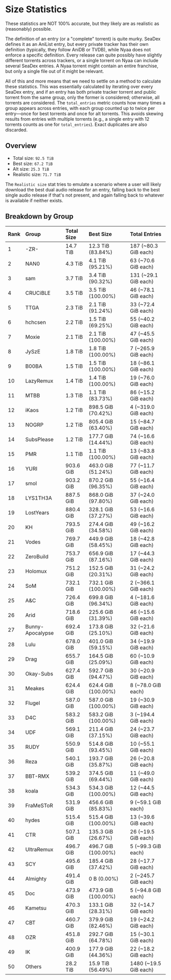 # Size Statistics

These statistics are NOT 100% accurate, but they likely are as realistic as (reasonably) possible.

The definition of an entry (or a "complete" torrent) is quite murky. SeaDex defines it as an AniList entry, but every private tracker has their own definition (typically, they follow AniDB or TVDB), while Nyaa does not enforce a specific definition. Every release can quite possibly have slightly different torrents across trackers, or a single torrent on Nyaa can include several SeaDex entries. A Nyaa torrent might contain an entire franchise, but only a single file out of it might be relevant.

All of this and more means that we need to settle on a method to calculate these statistics. This was essentially calculated by iterating over every SeaDex entry, and if an entry has both private tracker torrent and public torrent from the same group, only the former is considered; otherwise, all torrents are considered. The `total_entries` metric counts how many times a group appears across entries, with each group counted up to twice per entry—once for best torrents and once for alt torrents. This avoids skewing results from entries with multiple torrents (e.g., a single entry with 12 torrents counts as one for `total_entries`). Exact duplicates are also discarded.

## Overview

- Total size: `92.5 TiB`
- Best size: `67.2 TiB`
- Alt size: `25.3 TiB`
- Realistic size: `71.7 TiB`

The `Realistic size` stat tries to emulate a scenario where a user will likely download the best dual audio release for an entry, falling back to the best single audio release if that's not present, and again falling back to whatever is available if neither exists.


## Breakdown by Group

| Rank | Group            | Total Size | Best Size           | Total Entries         |
| :----| :----------------| :----------| :-------------------| :---------------------|
| 1    | -ZR-             | 14.7 TiB   | 12.3 TiB (83.84%)   | 187 (~80.3 GiB each)  |
| 2    | NAN0             | 4.3 TiB    | 4.1 TiB (95.21%)    | 63 (~70.6 GiB each)   |
| 3    | sam              | 3.7 TiB    | 3.4 TiB (90.32%)    | 131 (~29.1 GiB each)  |
| 4    | CRUCiBLE         | 3.5 TiB    | 3.5 TiB (100.00%)   | 46 (~78.1 GiB each)   |
| 5    | TTGA             | 2.3 TiB    | 2.1 TiB (91.24%)    | 33 (~72.4 GiB each)   |
| 6    | hchcsen          | 2.2 TiB    | 1.5 TiB (69.25%)    | 55 (~40.2 GiB each)   |
| 7    | Moxie            | 2.1 TiB    | 2.1 TiB (100.00%)   | 47 (~45.5 GiB each)   |
| 8    | JySzE            | 1.8 TiB    | 1.8 TiB (100.00%)   | 7 (~265.9 GiB each)   |
| 9    | B00BA            | 1.5 TiB    | 1.5 TiB (100.00%)   | 18 (~86.1 GiB each)   |
| 10   | LazyRemux        | 1.4 TiB    | 1.4 TiB (100.00%)   | 19 (~76.0 GiB each)   |
| 11   | MTBB             | 1.3 TiB    | 1.1 TiB (83.73%)    | 86 (~15.2 GiB each)   |
| 12   | iKaos            | 1.2 TiB    | 898.5 GiB (70.42%)  | 4 (~319.0 GiB each)   |
| 13   | NOGRP            | 1.2 TiB    | 805.4 GiB (63.40%)  | 15 (~84.7 GiB each)   |
| 14   | SubsPlease       | 1.2 TiB    | 177.7 GiB (14.44%)  | 74 (~16.6 GiB each)   |
| 15   | PMR              | 1.1 TiB    | 1.1 TiB (100.00%)   | 13 (~83.8 GiB each)   |
| 16   | YURI             | 903.6 GiB  | 463.0 GiB (51.24%)  | 77 (~11.7 GiB each)   |
| 17   | smol             | 903.2 GiB  | 870.2 GiB (96.35%)  | 55 (~16.4 GiB each)   |
| 18   | LYS1TH3A         | 887.5 GiB  | 868.0 GiB (97.80%)  | 37 (~24.0 GiB each)   |
| 19   | LostYears        | 880.4 GiB  | 328.1 GiB (37.27%)  | 53 (~16.6 GiB each)   |
| 20   | KH               | 793.5 GiB  | 274.4 GiB (34.58%)  | 49 (~16.2 GiB each)   |
| 21   | Vodes            | 769.7 GiB  | 449.9 GiB (58.45%)  | 18 (~42.8 GiB each)   |
| 22   | ZeroBuild        | 753.7 GiB  | 656.9 GiB (87.16%)  | 17 (~44.3 GiB each)   |
| 23   | Holomux          | 751.2 GiB  | 152.5 GiB (20.31%)  | 31 (~24.2 GiB each)   |
| 24   | SoM              | 732.1 GiB  | 732.1 GiB (100.00%) | 2 (~366.1 GiB each)   |
| 25   | A&C              | 726.4 GiB  | 699.8 GiB (96.34%)  | 4 (~181.6 GiB each)   |
| 26   | Arid             | 718.6 GiB  | 225.6 GiB (31.39%)  | 46 (~15.6 GiB each)   |
| 27   | Bunny-Apocalypse | 692.4 GiB  | 173.8 GiB (25.10%)  | 32 (~21.6 GiB each)   |
| 28   | Lulu             | 678.0 GiB  | 401.0 GiB (59.15%)  | 34 (~19.9 GiB each)   |
| 29   | Drag             | 655.7 GiB  | 164.5 GiB (25.09%)  | 60 (~10.9 GiB each)   |
| 30   | Okay-Subs        | 627.4 GiB  | 592.7 GiB (94.47%)  | 30 (~20.9 GiB each)   |
| 31   | Meakes           | 624.4 GiB  | 624.4 GiB (100.00%) | 8 (~78.0 GiB each)    |
| 32   | Flugel           | 587.0 GiB  | 587.0 GiB (100.00%) | 19 (~30.9 GiB each)   |
| 33   | D4C              | 583.2 GiB  | 583.2 GiB (100.00%) | 3 (~194.4 GiB each)   |
| 34   | UDF              | 569.1 GiB  | 211.4 GiB (37.15%)  | 24 (~23.7 GiB each)   |
| 35   | RUDY             | 550.9 GiB  | 514.8 GiB (93.45%)  | 10 (~55.1 GiB each)   |
| 36   | Reza             | 540.1 GiB  | 193.7 GiB (35.87%)  | 26 (~20.8 GiB each)   |
| 37   | BBT-RMX          | 539.2 GiB  | 374.5 GiB (69.44%)  | 11 (~49.0 GiB each)   |
| 38   | koala            | 534.3 GiB  | 534.3 GiB (100.00%) | 12 (~44.5 GiB each)   |
| 39   | FraMeSToR        | 531.9 GiB  | 456.6 GiB (85.83%)  | 9 (~59.1 GiB each)    |
| 40   | hydes            | 515.4 GiB  | 515.4 GiB (100.00%) | 13 (~39.6 GiB each)   |
| 41   | CTR              | 507.1 GiB  | 135.3 GiB (26.67%)  | 26 (~19.5 GiB each)   |
| 42   | UltraRemux       | 496.7 GiB  | 496.7 GiB (100.00%) | 5 (~99.3 GiB each)    |
| 43   | SCY              | 495.6 GiB  | 185.4 GiB (37.42%)  | 28 (~17.7 GiB each)   |
| 44   | Almighty         | 491.4 GiB  | 0 B (0.00%)         | 2 (~245.7 GiB each)   |
| 45   | Doc              | 473.9 GiB  | 473.9 GiB (100.00%) | 5 (~94.8 GiB each)    |
| 46   | Kametsu          | 470.3 GiB  | 133.1 GiB (28.31%)  | 32 (~14.7 GiB each)   |
| 47   | CBT              | 460.7 GiB  | 379.9 GiB (82.46%)  | 19 (~24.2 GiB each)   |
| 48   | OZR              | 451.8 GiB  | 292.7 GiB (64.78%)  | 15 (~30.1 GiB each)   |
| 49   | IK               | 400.9 GiB  | 177.9 GiB (44.36%)  | 22 (~18.2 GiB each)   |
| 50   | Others           | 28.2 TiB   | 15.9 TiB (56.49%)   | 1480 (~19.5 GiB each) |
